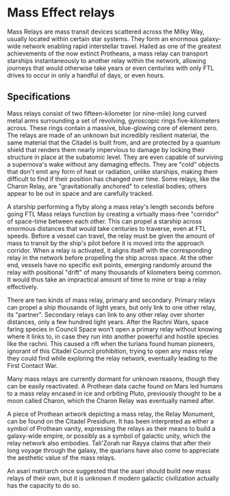# Mass Effect relays
Mass Relays are mass transit devices scattered across the Milky Way, usually located within certain star systems. They form an enormous galaxy-wide network enabling rapid interstellar travel. Hailed as one of the greatest achievements of the now extinct Protheans, a mass relay can transport starships instantaneously to another relay within the network, allowing journeys that would otherwise take years or even centuries with only FTL drives to occur in only a handful of days, or even hours.

## Specifications
Mass relays consist of two fifteen-kilometer (or nine-mile) long curved metal arms surrounding a set of revolving, gyroscopic rings five-kilometers across. These rings contain a massive, blue-glowing core of element zero. The relays are made of an unknown but incredibly resilient material, the same material that the Citadel is built from, and are protected by a quantum shield that renders them nearly impervious to damage by locking their structure in place at the subatomic level. They are even capable of surviving a supernova's wake without any damaging effects. They are "cold" objects that don't emit any form of heat or radiation, unlike starships, making them difficult to find if their position has changed over time. Some relays, like the Charon Relay, are "gravitationally anchored" to celestial bodies; others appear to be out in space and are carefully tracked.

A starship performing a flyby along a mass relay's length seconds before going FTL
Mass relays function by creating a virtually mass-free "corridor" of space-time between each other. This can propel a starship across enormous distances that would take centuries to traverse, even at FTL speeds. Before a vessel can travel, the relay must be given the amount of mass to transit by the ship's pilot before it is moved into the approach corridor. When a relay is activated, it aligns itself with the corresponding relay in the network before propelling the ship across space. At the other end, vessels have no specific exit points, emerging randomly around the relay with positional "drift" of many thousands of kilometers being common. It would thus take an impractical amount of time to mine or trap a relay effectively.

There are two kinds of mass relay, primary and secondary. Primary relays can propel a ship thousands of light years, but only link to one other relay, its "partner". Secondary relays can link to any other relay over shorter distances, only a few hundred light years. After the Rachni Wars, space faring species in Council Space won't open a primary relay without knowing where it links to, in case they run into another powerful and hostile species like the rachni. This caused a rift when the turians found human pioneers, ignorant of this Citadel Council prohibition, trying to open any mass relay they could find while exploring the relay network, eventually leading to the First Contact War.

Many mass relays are currently dormant for unknown reasons, though they can be easily reactivated. A Prothean data cache found on Mars led humans to a mass relay encased in ice and orbiting Pluto, previously thought to be a moon called Charon, which the Charon Relay was eventually named after.

A piece of Prothean artwork depicting a mass relay, the Relay Monument, can be found on the Citadel Presidium. It has been interpreted as either a symbol of Prothean vanity, expressing the relays as their means to build a galaxy-wide empire, or possibly as a symbol of galactic unity, which the relay network also embodies. Tali'Zorah nar Rayya claims that after their long voyage through the galaxy, the quarians have also come to appreciate the aesthetic value of the mass relays.

An asari matriarch once suggested that the asari should build new mass relays of their own, but it is unknown if modern galactic civilization actually has the capacity to do so.